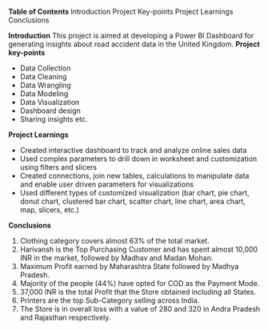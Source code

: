 **Table of Contents**
  Introduction
  Project Key-points
  Project Learnings
  Conclusions
  
**Introduction**
  This project is aimed at developing a Power BI Dashboard for generating insights about road accident data in the United Kingdom.
**Project key-points** 
  - Data Collection
  - Data Cleaning
  - Data Wrangling
  - Data Modeling
  - Data Visualization
  - Dashboard design
  - Sharing insights etc.

**﻿Project Learnings**
  - Created interactive dashboard to track and analyze online sales data
  - Used complex parameters to drill down in worksheet and customization using filters and slicers
  - Created connections, join new tables, calculations to manipulate data and enable user driven parameters for visualizations
  - Used different types of customized visualization (bar chart, pie chart, donut chart, clustered bar chart, scatter chart, line chart, area chart, map, slicers, etc.)

**Conclusions**
1. Clothing category covers almost 63% of the total market.
2. Harivansh is the Top Purchasing Customer and has spent almost 10,000 INR in the market, followed by Madhav and Madan Mohan.
3. Maximum Profit earned by Maharashtra State followed by Madhya Pradesh.
4. Majority of the people (44%) have opted for COD as the Payment Mode.
5. 37,000 INR is the total Profit that the Store obtained including all States.
6. Printers are the top Sub-Category selling across India.
7. The Store is in overall loss with a value of 280 and 320 in Andra Pradesh and Rajasthan respectively.
